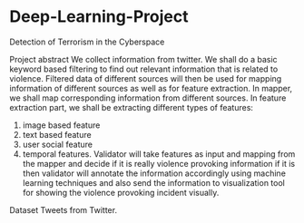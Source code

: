 # Deep-Learning-Project
Detection of Terrorism in the Cyberspace

Project abstract
We collect information from twitter. We shall do a basic keyword based filtering to find out relevant information that is related to violence. Filtered data of different sources will then be used for mapping information of different sources as well as for feature extraction. In mapper, we shall map corresponding information from different sources. In feature extraction part, we shall be extracting different types of features:
  1) image based feature
  2) text based feature
  3) user social feature
  4) temporal features.
Validator will take features as input and mapping from the mapper and decide if it is really violence provoking information if it is then validator will annotate the information accordingly using machine learning techniques and also send the information to visualization tool for showing the violence provoking incident visually.

Dataset
Tweets from Twitter.
